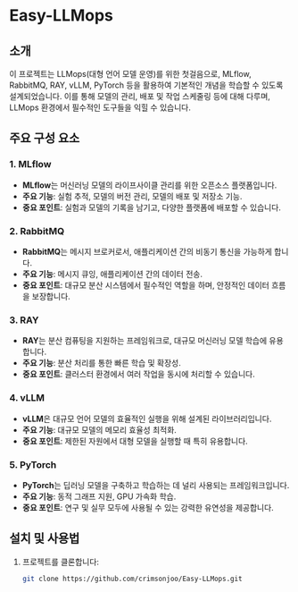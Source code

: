 # Easy-LLMops

## 소개
이 프로젝트는 LLMops(대형 언어 모델 운영)를 위한 첫걸음으로, MLflow, RabbitMQ, RAY, vLLM, PyTorch 등을 활용하여 기본적인 개념을 학습할 수 있도록 설계되었습니다. 이를 통해 모델의 관리, 배포 및 작업 스케줄링 등에 대해 다루며, LLMops 환경에서 필수적인 도구들을 익힐 수 있습니다.

## 주요 구성 요소
### 1. MLflow
- **MLflow**는 머신러닝 모델의 라이프사이클 관리를 위한 오픈소스 플랫폼입니다.
- **주요 기능**: 실험 추적, 모델의 버전 관리, 모델의 배포 및 저장소 기능.
- **중요 포인트**: 실험과 모델의 기록을 남기고, 다양한 플랫폼에 배포할 수 있습니다.

### 2. RabbitMQ
- **RabbitMQ**는 메시지 브로커로서, 애플리케이션 간의 비동기 통신을 가능하게 합니다.
- **주요 기능**: 메시지 큐잉, 애플리케이션 간의 데이터 전송.
- **중요 포인트**: 대규모 분산 시스템에서 필수적인 역할을 하며, 안정적인 데이터 흐름을 보장합니다.

### 3. RAY
- **RAY**는 분산 컴퓨팅을 지원하는 프레임워크로, 대규모 머신러닝 모델 학습에 유용합니다.
- **주요 기능**: 분산 처리를 통한 빠른 학습 및 확장성.
- **중요 포인트**: 클러스터 환경에서 여러 작업을 동시에 처리할 수 있습니다.

### 4. vLLM
- **vLLM**은 대규모 언어 모델의 효율적인 실행을 위해 설계된 라이브러리입니다.
- **주요 기능**: 대규모 모델의 메모리 효율성 최적화.
- **중요 포인트**: 제한된 자원에서 대형 모델을 실행할 때 특히 유용합니다.

### 5. PyTorch
- **PyTorch**는 딥러닝 모델을 구축하고 학습하는 데 널리 사용되는 프레임워크입니다.
- **주요 기능**: 동적 그래프 지원, GPU 가속화 학습.
- **중요 포인트**: 연구 및 실무 모두에 사용될 수 있는 강력한 유연성을 제공합니다.

## 설치 및 사용법
1. 프로젝트를 클론합니다:
   ```bash
   git clone https://github.com/crimsonjoo/Easy-LLMops.git
